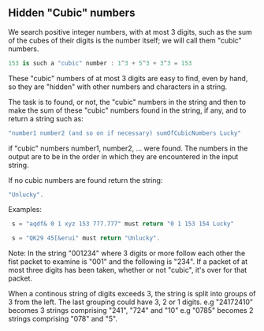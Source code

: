 ## Hidden "Cubic" numbers

We search positive integer numbers, with at most 3 digits, such as the sum of the cubes of their digits is the number itself; we will call them "cubic" numbers.

```Swift
153 is such a "cubic" number : 1^3 + 5^3 + 3^3 = 153
```
These "cubic" numbers of at most 3 digits are easy to find, even by hand, so they are "hidden" with other numbers and characters in a string.

The task is to found, or not, the "cubic" numbers in the string and then to make the sum of these "cubic" numbers found in the string, if any, and to return a string such as:

```Swift
"number1 number2 (and so on if necessary) sumOfCubicNumbers Lucky" 
```
if "cubic" numbers number1, number2, ... were found. The numbers in the output are to be in the order in which they are encountered in the input string.

If no cubic numbers are found return the string:

```Swift
"Unlucky".
```
Examples:

```Swift
 s = "aqdf& 0 1 xyz 153 777.777" must return "0 1 153 154 Lucky"

 s = "QK29 45[&erui" must return "Unlucky".
```
Note: In the string "001234" where 3 digits or more follow each other the fist packet to examine is "001" and the following is "234". If a packet of at most three digits has been taken, whether or not "cubic", it's over for that packet.

When a continous string of digits exceeds 3, the string is split into groups of 3 from the left. The last grouping could have 3, 2 or 1 digits. e.g "24172410" becomes 3 strings comprising "241", "724" and "10" e.g "0785" becomes 2 strings comprising "078" and "5".
